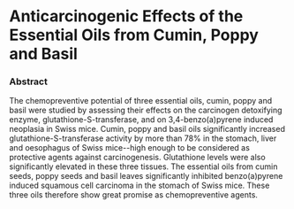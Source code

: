 # Anticarcinogenic Effects of the Essential Oils from Cumin, Poppy and Basil

### Abstract

The chemopreventive potential of three essential oils, cumin, poppy and basil were studied by assessing their effects on the carcinogen detoxifying enzyme, glutathione-S-transferase, and on 3,4-benzo(a)pyrene induced neoplasia in Swiss mice. Cumin, poppy and basil oils significantly increased glutathione-S-transferase activity by more than 78% in the stomach, liver and oesophagus of Swiss mice--high enough to be considered as protective agents against carcinogenesis. Glutathione levels were also significantly elevated in these three tissues. The essential oils from cumin seeds, poppy seeds and basil leaves significantly inhibited benzo(a)pyrene induced squamous cell carcinoma in the stomach of Swiss mice. These three oils therefore show great promise as chemopreventive agents.